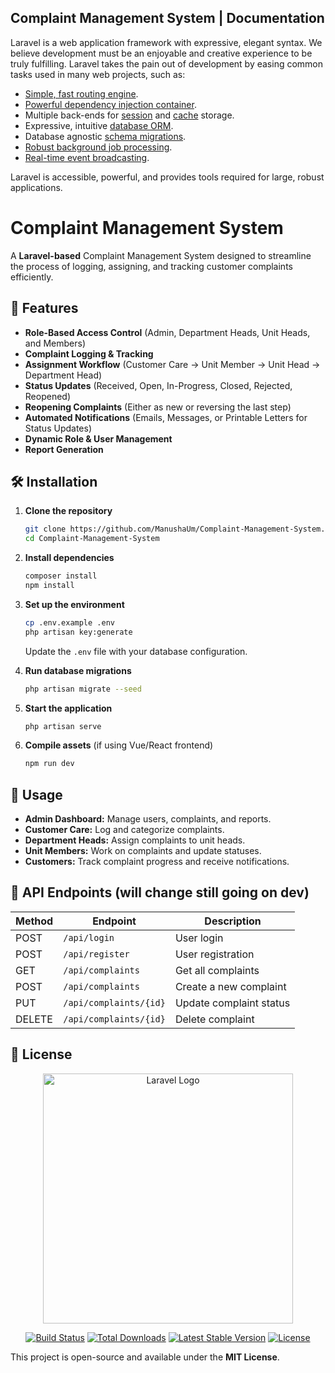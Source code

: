 ## Complaint Management System | Documentation

Laravel is a web application framework with expressive, elegant syntax. We believe development must be an enjoyable and creative experience to be truly fulfilling. Laravel takes the pain out of development by easing common tasks used in many web projects, such as:

-   [Simple, fast routing engine](https://laravel.com/docs/routing).
-   [Powerful dependency injection container](https://laravel.com/docs/container).
-   Multiple back-ends for [session](https://laravel.com/docs/session) and [cache](https://laravel.com/docs/cache) storage.
-   Expressive, intuitive [database ORM](https://laravel.com/docs/eloquent).
-   Database agnostic [schema migrations](https://laravel.com/docs/migrations).
-   [Robust background job processing](https://laravel.com/docs/queues).
-   [Real-time event broadcasting](https://laravel.com/docs/broadcasting).

Laravel is accessible, powerful, and provides tools required for large, robust applications.

# Complaint Management System

A **Laravel-based** Complaint Management System designed to streamline the process of logging, assigning, and tracking customer complaints efficiently.

## 🚀 Features

- **Role-Based Access Control** (Admin, Department Heads, Unit Heads, and Members)
- **Complaint Logging & Tracking**
- **Assignment Workflow** (Customer Care → Unit Member → Unit Head → Department Head)
- **Status Updates** (Received, Open, In-Progress, Closed, Rejected, Reopened)
- **Reopening Complaints** (Either as new or reversing the last step)
- **Automated Notifications** (Emails, Messages, or Printable Letters for Status Updates)
- **Dynamic Role & User Management**
- **Report Generation**

## 🛠️ Installation

1. **Clone the repository**
   ```bash
   git clone https://github.com/ManushaUm/Complaint-Management-System.git
   cd Complaint-Management-System
   ```

2. **Install dependencies**
   ```bash
   composer install
   npm install
   ```

3. **Set up the environment**
   ```bash
   cp .env.example .env
   php artisan key:generate
   ```
   Update the `.env` file with your database configuration.

4. **Run database migrations**
   ```bash
   php artisan migrate --seed
   ```

5. **Start the application**
   ```bash
   php artisan serve
   ```

6. **Compile assets** (if using Vue/React frontend)
   ```bash
   npm run dev
   ```

## 📌 Usage

- **Admin Dashboard:** Manage users, complaints, and reports.
- **Customer Care:** Log and categorize complaints.
- **Department Heads:** Assign complaints to unit heads.
- **Unit Members:** Work on complaints and update statuses.
- **Customers:** Track complaint progress and receive notifications.

## 📜 API Endpoints (will change still going on dev)

| Method | Endpoint | Description |
|--------|-------------|-------------|
| POST | `/api/login` | User login |
| POST | `/api/register` | User registration |
| GET | `/api/complaints` | Get all complaints |
| POST | `/api/complaints` | Create a new complaint |
| PUT | `/api/complaints/{id}` | Update complaint status |
| DELETE | `/api/complaints/{id}` | Delete complaint |

## 📄 License


<p align="center"><a href="https://laravel.com" target="_blank"><img src="https://raw.githubusercontent.com/laravel/art/master/logo-lockup/5%20SVG/2%20CMYK/1%20Full%20Color/laravel-logolockup-cmyk-red.svg" width="400" alt="Laravel Logo"></a></p>

<p align="center">
<a href="https://github.com/laravel/framework/actions"><img src="https://github.com/laravel/framework/workflows/tests/badge.svg" alt="Build Status"></a>
<a href="https://packagist.org/packages/laravel/framework"><img src="https://img.shields.io/packagist/dt/laravel/framework" alt="Total Downloads"></a>
<a href="https://packagist.org/packages/laravel/framework"><img src="https://img.shields.io/packagist/v/laravel/framework" alt="Latest Stable Version"></a>
<a href="https://packagist.org/packages/laravel/framework"><img src="https://img.shields.io/packagist/l/laravel/framework" alt="License"></a>
</p>


This project is open-source and available under the **MIT License**.


